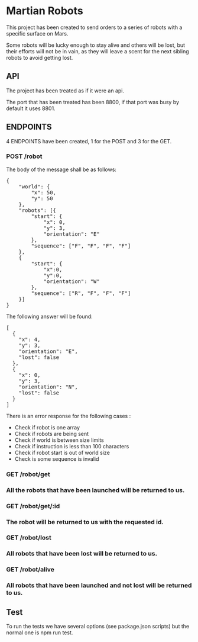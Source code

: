 <h1> Martian Robots </h1>

This project has been created to send orders to a series of robots with a specific surface on Mars.

Some robots will be lucky enough to stay alive and others will be lost, but their efforts will not be in vain, as they will leave a scent for the next sibling robots to avoid getting lost.

<h2>API</h2>

The project has been treated as if it were an api.

The port that has been treated has been 8800, if that port was busy by default it uses 8801.

<h2>ENDPOINTS</h2>

4 ENDPOINTS have been created, 1 for the POST and 3 for the GET.

<h3>POST /robot </h3>

The body of the message shall be as follows:

<pre>
{
	"world": {
		"x": 50,
		"y": 50
	},
	"robots": [{
		"start": {
			"x": 0,
			"y": 3,
			"orientation": "E"
		},
		"sequence": ["F", "F", "F", "F"]
	},
	{
		"start": {
			"x":0,
			"y":0,
			"orientation": "W"
		},
		"sequence": ["R", "F", "F", "F"]
	}]
}
</pre>

The following answer will be found:

<pre>
[
  {
    "x": 4,
    "y": 3,
    "orientation": "E",
    "lost": false
  },
  {
    "x": 0,
    "y": 3,
    "orientation": "N",
    "lost": false
  }
]
</pre>

There is an error response for the following cases :

- Check if robot is one array
- Check if robots are being sent
- Check if world is between size limits
- Check if instruction is less than 100 characters
- Check if robot start is out of world size
- Check is some sequence is invalid

<h3> GET /robot/get <h3>

All the robots that have been launched will be returned to us.

<h3> GET /robot/get/:id <h3>

The robot will be returned to us with the requested id.

<h3> GET /robot/lost <h3>

All robots that have been lost will be returned to us.

<h3> GET /robot/alive <h3>

All robots that have been launched and not lost will be returned to us.

<h2>Test</h2>

To run the tests we have several options (see package.json scripts) but the normal one is npm run test.